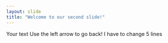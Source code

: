 ```yaml
---
layout: slide
title: "Welcome to our second slide!"
---
```

Your text
Use the left arrow to go back!
I
have
to
change
5
lines

